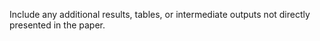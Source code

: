Include any additional results, tables, or intermediate outputs not directly presented in the paper.
